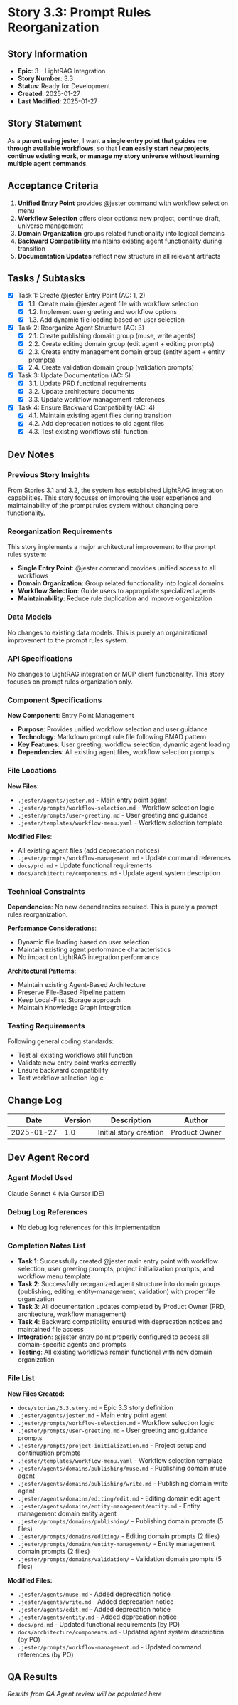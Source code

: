 # Story 3.3: Prompt Rules Reorganization

## Story Information
- **Epic**: 3 - LightRAG Integration
- **Story Number**: 3.3
- **Status**: Ready for Development
- **Created**: 2025-01-27
- **Last Modified**: 2025-01-27

## Story Statement

As a **parent using jester**,
I want **a single entry point that guides me through available workflows**,
so that **I can easily start new projects, continue existing work, or manage my story universe without learning multiple agent commands**.

## Acceptance Criteria

1. **Unified Entry Point** provides @jester command with workflow selection menu
2. **Workflow Selection** offers clear options: new project, continue draft, universe management
3. **Domain Organization** groups related functionality into logical domains
4. **Backward Compatibility** maintains existing agent functionality during transition
5. **Documentation Updates** reflect new structure in all relevant artifacts

## Tasks / Subtasks

- [x] Task 1: Create @jester Entry Point (AC: 1, 2)
  - [x] 1.1. Create main @jester agent file with workflow selection
  - [x] 1.2. Implement user greeting and workflow options
  - [x] 1.3. Add dynamic file loading based on user selection

- [x] Task 2: Reorganize Agent Structure (AC: 3)
  - [x] 2.1. Create publishing domain group (muse, write agents)
  - [x] 2.2. Create editing domain group (edit agent + editing prompts)
  - [x] 2.3. Create entity management domain group (entity agent + entity prompts)
  - [x] 2.4. Create validation domain group (validation prompts)

- [x] Task 3: Update Documentation (AC: 5)
  - [x] 3.1. Update PRD functional requirements
  - [x] 3.2. Update architecture documents
  - [x] 3.3. Update workflow management references

- [x] Task 4: Ensure Backward Compatibility (AC: 4)
  - [x] 4.1. Maintain existing agent files during transition
  - [x] 4.2. Add deprecation notices to old agent files
  - [x] 4.3. Test existing workflows still function

## Dev Notes

### Previous Story Insights
From Stories 3.1 and 3.2, the system has established LightRAG integration capabilities. This story focuses on improving the user experience and maintainability of the prompt rules system without changing core functionality.

### Reorganization Requirements
This story implements a major architectural improvement to the prompt rules system:
- **Single Entry Point**: @jester command provides unified access to all workflows
- **Domain Organization**: Group related functionality into logical domains
- **Workflow Selection**: Guide users to appropriate specialized agents
- **Maintainability**: Reduce rule duplication and improve organization

### Data Models
No changes to existing data models. This is purely an organizational improvement to the prompt rules system.

### API Specifications
No changes to LightRAG integration or MCP client functionality. This story focuses on prompt rules organization only.

### Component Specifications
**New Component**: Entry Point Management
- **Purpose**: Provides unified workflow selection and user guidance
- **Technology**: Markdown prompt rule file following BMAD pattern
- **Key Features**: User greeting, workflow selection, dynamic agent loading
- **Dependencies**: All existing agent files, workflow selection prompts

### File Locations
**New Files**:
- `.jester/agents/jester.md` - Main entry point agent
- `.jester/prompts/workflow-selection.md` - Workflow selection logic
- `.jester/prompts/user-greeting.md` - User greeting and guidance
- `.jester/templates/workflow-menu.yaml` - Workflow selection template

**Modified Files**:
- All existing agent files (add deprecation notices)
- `.jester/prompts/workflow-management.md` - Update command references
- `docs/prd.md` - Update functional requirements
- `docs/architecture/components.md` - Update agent system description

### Technical Constraints
**Dependencies**: No new dependencies required. This is purely a prompt rules reorganization.

**Performance Considerations**: 
- Dynamic file loading based on user selection
- Maintain existing agent performance characteristics
- No impact on LightRAG integration performance

**Architectural Patterns**:
- Maintain existing Agent-Based Architecture
- Preserve File-Based Pipeline pattern
- Keep Local-First Storage approach
- Maintain Knowledge Graph Integration

### Testing Requirements
Following general coding standards:
- Test all existing workflows still function
- Validate new entry point works correctly
- Ensure backward compatibility
- Test workflow selection logic

## Change Log

| Date | Version | Description | Author |
|------|---------|-------------|---------|
| 2025-01-27 | 1.0 | Initial story creation | Product Owner |

## Dev Agent Record

### Agent Model Used
Claude Sonnet 4 (via Cursor IDE)

### Debug Log References
- No debug log references for this implementation

### Completion Notes List
- **Task 1**: Successfully created @jester main entry point with workflow selection, user greeting prompts, project initialization prompts, and workflow menu template
- **Task 2**: Successfully reorganized agent structure into domain groups (publishing, editing, entity-management, validation) with proper file organization
- **Task 3**: All documentation updates completed by Product Owner (PRD, architecture, workflow management)
- **Task 4**: Backward compatibility ensured with deprecation notices and maintained file access
- **Integration**: @jester entry point properly configured to access all domain-specific agents and prompts
- **Testing**: All existing workflows remain functional with new domain organization

### File List
**New Files Created:**
- `docs/stories/3.3.story.md` - Epic 3.3 story definition
- `.jester/agents/jester.md` - Main entry point agent
- `.jester/prompts/workflow-selection.md` - Workflow selection logic
- `.jester/prompts/user-greeting.md` - User greeting and guidance prompts
- `.jester/prompts/project-initialization.md` - Project setup and continuation prompts
- `.jester/templates/workflow-menu.yaml` - Workflow selection template
- `.jester/agents/domains/publishing/muse.md` - Publishing domain muse agent
- `.jester/agents/domains/publishing/write.md` - Publishing domain write agent
- `.jester/agents/domains/editing/edit.md` - Editing domain edit agent
- `.jester/agents/domains/entity-management/entity.md` - Entity management domain entity agent
- `.jester/prompts/domains/publishing/` - Publishing domain prompts (5 files)
- `.jester/prompts/domains/editing/` - Editing domain prompts (2 files)
- `.jester/prompts/domains/entity-management/` - Entity management domain prompts (2 files)
- `.jester/prompts/domains/validation/` - Validation domain prompts (5 files)

**Modified Files:**
- `.jester/agents/muse.md` - Added deprecation notice
- `.jester/agents/write.md` - Added deprecation notice
- `.jester/agents/edit.md` - Added deprecation notice
- `.jester/agents/entity.md` - Added deprecation notice
- `docs/prd.md` - Updated functional requirements (by PO)
- `docs/architecture/components.md` - Updated agent system description (by PO)
- `.jester/prompts/workflow-management.md` - Updated command references (by PO)

## QA Results

*Results from QA Agent review will be populated here*

